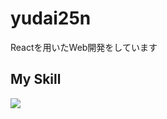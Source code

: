 # yudai25n
Reactを用いたWeb開発をしています

## My Skill
<img src="https://skillicons.dev/icons?i=html,css,sass,js,typescript,firebase" /> <br /><br />

